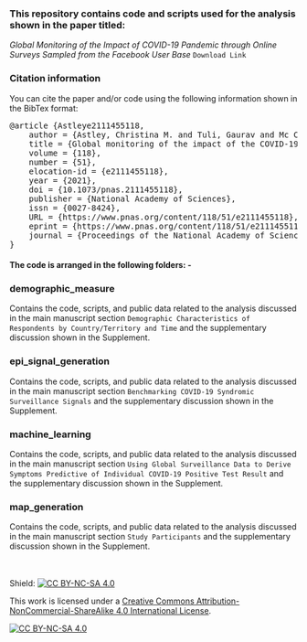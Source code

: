 ### This repository contains code and scripts used for the analysis shown in the paper titled:
_Global Monitoring of the Impact of COVID-19 Pandemic through Online Surveys Sampled
from the Facebook User Base_ ```Download Link```

### Citation information
You can cite the paper and/or code using the following information shown in the BibTex format: 
<pre>
@article {Astleye2111455118,
	author = {Astley, Christina M. and Tuli, Gaurav and Mc Cord, Kimberly A. and Cohn, Emily L. and Rader, Benjamin and Varrelman, Tanner J. and Chiu, Samantha L. and Deng, Xiaoyi and Stewart, Kathleen and Farag, Tamer H. and Barkume, Kristina M. and LaRocca, Sarah and Morris, Katherine A. and Kreuter, Frauke and Brownstein, John S.},
	title = {Global monitoring of the impact of the COVID-19 pandemic through online surveys sampled from the Facebook user base},
	volume = {118},
	number = {51},
	elocation-id = {e2111455118},
	year = {2021},
	doi = {10.1073/pnas.2111455118},
	publisher = {National Academy of Sciences},
	issn = {0027-8424},
	URL = {https://www.pnas.org/content/118/51/e2111455118},
	eprint = {https://www.pnas.org/content/118/51/e2111455118.full.pdf},
	journal = {Proceedings of the National Academy of Sciences}
}
</pre>

#### The code is arranged in the following folders: -

### demographic_measure
Contains the code, scripts, and public data related to the analysis discussed in the 
main manuscript section 
```Demographic Characteristics of Respondents by Country/Territory and Time```
and the supplementary discussion shown in the Supplement.

### epi_signal_generation
Contains the code, scripts, and public data related to the analysis discussed in the 
main manuscript section 
```Benchmarking COVID-19 Syndromic Surveillance Signals```
and the supplementary discussion shown in the Supplement.

### machine_learning
Contains the code, scripts, and public data related to the analysis discussed in the 
main manuscript section 
```Using Global Surveillance Data to Derive Symptoms Predictive of Individual COVID-19 Positive Test Result```
and the supplementary discussion shown in the Supplement.

### map_generation
Contains the code, scripts, and public data related to the analysis discussed in the 
main manuscript section 
```Study Participants```
and the supplementary discussion shown in the Supplement.

<br><br>
Shield: [![CC BY-NC-SA 4.0][cc-by-nc-sa-shield]][cc-by-nc-sa]

This work is licensed under a
[Creative Commons Attribution-NonCommercial-ShareAlike 4.0 International License][cc-by-nc-sa].

[![CC BY-NC-SA 4.0][cc-by-nc-sa-image]][cc-by-nc-sa]

[cc-by-nc-sa]: http://creativecommons.org/licenses/by-nc-sa/4.0/
[cc-by-nc-sa-image]: https://licensebuttons.net/l/by-nc-sa/4.0/88x31.png
[cc-by-nc-sa-shield]: https://img.shields.io/badge/License-CC%20BY--NC--SA%204.0-lightgrey.svg

